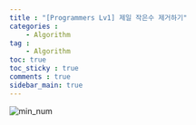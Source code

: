 ```yaml
---
title : "[Programmers Lv1] 제일 작은수 제거하기"
categories :
    - Algorithm
tag :
    - Algorithm
toc: true
toc_sticky : true
comments : true
sidebar_main: true
---
```


![min_num](../../../../../min_num.png)
